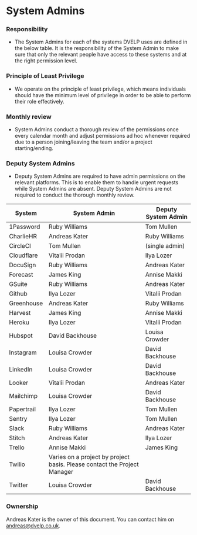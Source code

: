 # System Admins

### Responsibility
* The System Admins for each of the systems DVELP uses are defined in the below
table. It is the responsibility of the System Admin to make sure that only the relevant
people have access to these systems and at the right permission level.

### Principle of Least Privilege
* We operate on the principle of least privilege, which means individuals should have
the minimum level of privilege in order to be able to perform their role
effectively.

### Monthly review
* System Admins conduct a thorough review of the permissions once every calendar
month and adjust permissions ad hoc whenever required due to a person
joining/leaving the team and/or a project starting/ending.

### Deputy System Admins
* Deputy System Admins are required to have admin permissions on the relevant
platforms. This is to enable them to handle urgent requests while System Admins
are absent. Deputy System Admins are not required to conduct the thorough
monthly review.

| System     | System Admin                                                             | Deputy System Admin |
| ---------- | ------------------------------------------------------------------------ | ------------------- |
| 1Password  | Ruby Williams                                                            | Tom Mullen          |
| CharlieHR  | Andreas Kater                                                            | Ruby Williams       |
| CircleCI   | Tom Mullen                                                               | (single admin)      |
| Cloudflare | Vitalii Prodan                                                           | Ilya Lozer          |
| DocuSign   | Ruby Williams                                                            | Andreas Kater       |
| Forecast   | James King                                                               | Annise Makki        |
| GSuite     | Ruby Williams                                                            | Andreas Kater       |
| Github     | Ilya Lozer                                                               | Vitalii Prodan      |
| Greenhouse | Andreas Kater                                                            | Ruby Williams       |
| Harvest    | James King                                                               | Annise Makki        |
| Heroku     | Ilya Lozer                                                               | Vitalii Prodan      |
| Hubspot    | David Backhouse                                                          | Louisa Crowder      |
| Instagram  | Louisa Crowder                                                           | David Backhouse     |
| LinkedIn   | Louisa Crowder                                                           | David Backhouse     |
| Looker     | Vitalii Prodan                                                           | Andreas Kater       |
| Mailchimp  | Louisa Crowder                                                           | David Backhouse     |
| Papertrail | Ilya Lozer                                                               | Tom Mullen          |
| Sentry     | Ilya Lozer                                                               | Tom Mullen          |
| Slack      | Ruby Williams                                                            | Andreas Kater       |
| Stitch     | Andreas Kater                                                            | Ilya Lozer          |
| Trello     | Annise Makki                                                             | James King          |
| Twilio     | Varies on a project by project basis. Please contact the Project Manager |                     |
| Twitter    | Louisa Crowder                                                           | David Backhouse     |

### Ownership

Andreas Kater is the owner of this document. You can contact him on
<andreas@dvelp.co.uk>.
